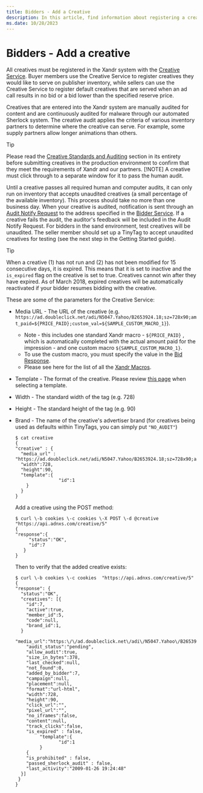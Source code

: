```yaml
---
title: Bidders - Add a Creative
description: In this article, find information about registering a creative using the Creative Service.
ms.date: 10/28/2023
---
```


# Bidders - Add a creative

All creatives must be registered in the Xandr system with the [Creative Service](creative-service.md). Buyer members use the Creative Service to register creatives they would like to serve on publisher inventory, while sellers can use the Creative Service to register default creatives that are served when an ad call results in no bid or a bid lower than the specified reserve price.

Creatives that are entered into the Xandr system are manually audited for content and are continuously audited for malware through our automated Sherlock system. The creative audit applies the criteria of various inventory partners to determine where the creative can serve. For example, some supply partners allow longer animations than others.

> [!TIP]
> Please read the [Creative Standards and Auditing](creative-standards-and-auditing.md) section in its entirety before submitting creatives in the production environment to confirm that they meet the requirements of Xandr and our partners.
> [!NOTE]
> A creative must click through to a separate window for it to pass the human audit.

Until a creative passes all required human and computer audits, it can only run on inventory that accepts unaudited creatives (a small percentage of the available inventory). This process should take no more than one business day. When your creative is audited,  notification is sent through an [Audit Notify Request](audit-notify-request.md) to the address specified in the [Bidder Service](bidder-service.md). If a creative fails the audit, the auditor's feedback will be included in the Audit Notify Request. For bidders in the sand environment, test creatives will be unaudited. The seller member should set up a TinyTag to accept unaudited creatives for testing (see the next step in the Getting Started guide).

> [!TIP]
> When a creative (1) has not run and (2) has not been modified for 15 consecutive days, it is expired. This means that it is set to inactive and the `is_expired` flag on the creative is set to true. Creatives cannot win after they have expired. As of March 2018, expired creatives will be automatically reactivated if your bidder resumes bidding with the creative.

These are some of the parameters for the Creative Service:

- Media URL - The URL of the creative (e.g. `https://ad.doubleclick.net/adi/N5047.Yahoo/B2653924.18;sz=728x90;amt_paid=${PRICE_PAID};custom_val=${SAMPLE_CUSTOM_MACRO_1}`).
  - Note - this includes one standard Xandr macro - `${PRICE_PAID}` , which is automatically completed with the actual amount paid for the impression - and one custom macro `${SAMPLE_CUSTOM_MACRO_1}`.
  - To use the custom macro, you must specify the value in the [Bid Response](incoming-bid-response-from-bidders.md).
  - Please see here for the list of all the [Xandr Macros](xandr-macros.md).

- Template - The format of the creative. Please review [this page](selecting-the-correct-template-for-your-creative.md) when selecting a template.

- Width - The standard width of the tag (e.g. 728)

- Height - The standard height of the tag (e.g. 90)

- Brand - The name of the creative's advertiser brand (for creatives being used as defaults within TinyTags, you can simply put `"NO_AUDIT"`)

  ```
  $ cat creative
  {
  "creative" : {
    "media_url" : "https://ad.doubleclick.net/adi/N5047.Yahoo/B2653924.18;sz=728x90;amt_paid=${PRICE_PAID};custom_val=${SAMPLE_CUSTOM_MACRO_1}",
    "width":728,
    "height":90,
    "template":{
                  "id":1
      }
    }
  }
  ```

  Add a creative using the POST method:

  ```
  $ curl \-b cookies \-c cookies \-X POST \-d @creative "https://api.adnxs.com/creative/5"
  {
  "response":{
       "status":"OK",
       "id":7
     }
  }
  ```

  Then to verify that the added creative exists:

  ```
  $ curl \-b cookies \-c cookies  "https://api.adnxs.com/creative/5"
  {
  "response": {
    "status":"OK",
    "creatives": [{
      "id":7,
      "active":true,
      "member_id":5,
      "code":null,
      "brand_id":1,
    }

  "media_url":"https:\/\/ad.doubleclick.net\/adi\/N5047.Yahoo\/B2653924.18;sz=728x90;amt_paid=${PRICE_PAID};custom_val=${SAMPLE_CUSTOM_MACRO_1}",
      "audit_status":"pending",
      "allow_audit":true,
      "size_in_bytes":378,
      "last_checked":null,
      "not_found":0,
      "added_by_bidder":7,
      "campaign":null,
      "placement":null,
      "format":"url-html",
      "width":728,
      "height":90,
      "click_url":"",
      "pixel_url":"",
      "no_iframes":false,
      "content":null,
      "track_clicks":false,
      "is_expired" : false,
           "template":{
                  "id":1
           }
      {
      "is_prohibited" : false,
      "passed_sherlock_audit" : false,
      "last_activity":"2009-01-26 19:24:48"
    }]
   }
  }
  ```
